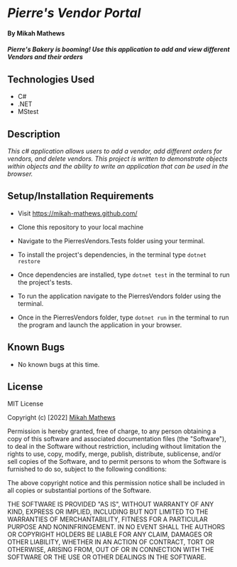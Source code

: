 # _Pierre's Vendor Portal_

#### By Mikah Mathews

#### _Pierre's Bakery is booming! Use this application to add and view different Vendors and their orders_

## Technologies Used
* C#
* .NET
* MStest

## Description

_This c# application allows users to add a vendor, add different orders for vendors, and delete vendors. This project is written to demonstrate objects within objects and the ability to write an application that can be used in the browser._

## Setup/Installation Requirements

* Visit https://mikah-mathews.github.com/

* Clone this repository to your local machine
* Navigate to the PierresVendors.Tests folder using your terminal.
* To install the project's dependencies, in the terminal type ```dotnet restore```
* Once dependencies are installed, type ```dotnet test``` in the terminal to run the project's tests.
* To run the application navigate to the PierresVendors folder using the terminal.
* Once in the PierresVendors folder, type ```dotnet run``` in the terminal to run the program and launch the application in your browser.


## Known Bugs

* No known bugs at this time.

## License

MIT License

Copyright (c) [2022] [Mikah Mathews](https://github.com/mikah-mathews)

Permission is hereby granted, free of charge, to any person obtaining a copy
of this software and associated documentation files (the "Software"), to deal
in the Software without restriction, including without limitation the rights
to use, copy, modify, merge, publish, distribute, sublicense, and/or sell
copies of the Software, and to permit persons to whom the Software is
furnished to do so, subject to the following conditions:

The above copyright notice and this permission notice shall be included in all
copies or substantial portions of the Software.

THE SOFTWARE IS PROVIDED "AS IS", WITHOUT WARRANTY OF ANY KIND, EXPRESS OR
IMPLIED, INCLUDING BUT NOT LIMITED TO THE WARRANTIES OF MERCHANTABILITY,
FITNESS FOR A PARTICULAR PURPOSE AND NONINFRINGEMENT. IN NO EVENT SHALL THE
AUTHORS OR COPYRIGHT HOLDERS BE LIABLE FOR ANY CLAIM, DAMAGES OR OTHER
LIABILITY, WHETHER IN AN ACTION OF CONTRACT, TORT OR OTHERWISE, ARISING FROM,
OUT OF OR IN CONNECTION WITH THE SOFTWARE OR THE USE OR OTHER DEALINGS IN THE
SOFTWARE.